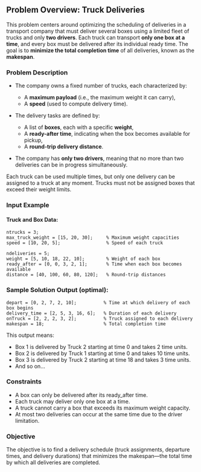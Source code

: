 ## Problem Overview: Truck Deliveries

This problem centers around optimizing the scheduling of deliveries in a transport company that must deliver several boxes using a limited fleet of trucks and only **two drivers**. Each truck can transport **only one box at a time**, and every box must be delivered after its individual ready time. The goal is to **minimize the total completion time** of all deliveries, known as the **makespan**.

### Problem Description

- The company owns a fixed number of trucks, each characterized by:
  - A **maximum payload** (i.e., the maximum weight it can carry),
  - A **speed** (used to compute delivery time).

- The delivery tasks are defined by:
  - A list of **boxes**, each with a specific **weight**,
  - A **ready-after time**, indicating when the box becomes available for pickup,
  - A **round-trip delivery distance**.

- The company has **only two drivers**, meaning that no more than two deliveries can be in progress simultaneously.

Each truck can be used multiple times, but only one delivery can be assigned to a truck at any moment. Trucks must not be assigned boxes that exceed their weight limits.

### Input Example

#### Truck and Box Data:
```minizinc
ntrucks = 3;
max_truck_weight = [15, 20, 30];     % Maximum weight capacities
speed = [10, 20, 5];                 % Speed of each truck

ndeliveries = 5;
weight = [5, 10, 18, 22, 10];        % Weight of each box
ready_after = [0, 0, 3, 2, 1];       % Time when each box becomes available
distance = [40, 100, 60, 80, 120];   % Round-trip distances
```

### Sample Solution Output (optimal):
```minizinc
depart = [0, 2, 7, 2, 10];          % Time at which delivery of each box begins
delivery_time = [2, 5, 3, 16, 6];   % Duration of each delivery
onTruck = [2, 2, 2, 3, 2];          % Truck assigned to each delivery
makespan = 18;                      % Total completion time
```

This output means:
- Box 1 is delivered by Truck 2 starting at time 0 and takes 2 time units.
- Box 2 is delivered by Truck 1 starting at time 0 and takes 10 time units.
- Box 3 is delivered by Truck 2 starting at time 18 and takes 3 time units.
- And so on...

### Constraints

-   A box can only be delivered after its ready_after time.
-   Each truck may deliver only one box at a time.
-   A truck cannot carry a box that exceeds its maximum weight capacity.
-   At most two deliveries can occur at the same time due to the driver limitation.

### Objective

The objective is to find a delivery schedule (truck assignments, departure times, and delivery durations) that minimizes the makespan—the total time by which all deliveries are completed.


